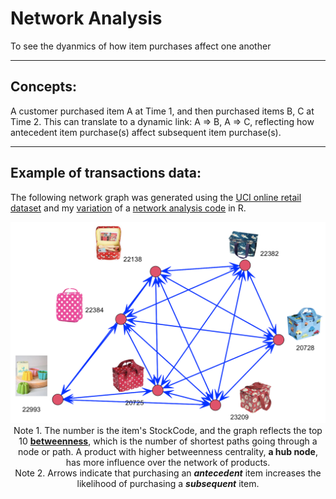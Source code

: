 # Network Analysis

To see the dyanmics of how item purchases affect one another

<hr>

## Concepts:

A customer purchased item A at Time 1, and then purchased items B, C at Time 2. This can translate to a dynamic link: A => B, A => C, reflecting how antecedent item purchase(s) affect subsequent item purchase(s).

<hr>

## Example of transactions data:

The following network graph was generated using the <a href="https://archive.ics.uci.edu/ml/datasets/online+retail">UCI online retail dataset</a> and my <a href="./network_analysis.R">variation</a> of a <a href="https://rpubs.com/tahamokfi/Part2_AnalyzeTransactionData">network analysis code</a> in R.

<p align="center"><img src="./images/StockCode_purchase_networks_10percent.png" width="800px"><br/>
Note 1. The number is the item's StockCode, and the graph reflects the top 10 <b><a href="https://igraph.org/r/doc/betweenness.html">betweenness</a></b>, which is the number of shortest paths going through a node or path. A product with higher betweenness centrality, <b>a hub node</b>, has more influence over the network of products.<br/>Note 2. Arrows indicate that purchasing an <b><i>antecedent</i></b> item increases the likelihood of purchasing a <b><i>subsequent</i></b> item.</p>
